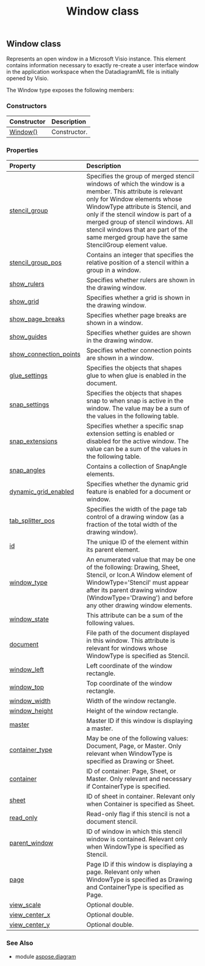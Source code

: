 ﻿---
title: Window class
second_title: Aspose.Diagram for Python via .NET API References
description: 
type: docs
weight: 2520
url: /python-net/aspose.diagram/window/
is_root: false
---

## Window class

Represents an open window in a Microsoft Visio instance. This element contains information necessary to exactly re-create a user interface window in the application workspace when the DatadiagramML file is initially opened by Visio.



The Window type exposes the following members:

### Constructors
| Constructor | Description |
| :- | :- |
| [Window()](/diagram/python-net/aspose.diagram/window/__init__/#) | Constructor. |


### Properties
| Property | Description |
| :- | :- |
| [stencil_group](/diagram/python-net/aspose.diagram/window/stencil_group) | Specifies the group of merged stencil windows of which the window is a member. This attribute is relevant only for Window elements whose WindowType attribute is Stencil, and only if the stencil window is part of a merged group of stencil windows. All stencil windows that are part of the same merged group have the same StencilGroup element value. |
| [stencil_group_pos](/diagram/python-net/aspose.diagram/window/stencil_group_pos) | Contains an integer that specifies the relative position of a stencil within a group in a window. |
| [show_rulers](/diagram/python-net/aspose.diagram/window/show_rulers) | Specifies whether rulers are shown in the drawing window. |
| [show_grid](/diagram/python-net/aspose.diagram/window/show_grid) | Specifies whether a grid is shown in the drawing window. |
| [show_page_breaks](/diagram/python-net/aspose.diagram/window/show_page_breaks) | Specifies whether page breaks are shown in a window. |
| [show_guides](/diagram/python-net/aspose.diagram/window/show_guides) | Specifies whether guides are shown in the drawing window. |
| [show_connection_points](/diagram/python-net/aspose.diagram/window/show_connection_points) | Specifies whether connection points are shown in a window. |
| [glue_settings](/diagram/python-net/aspose.diagram/window/glue_settings) | Specifies the objects that shapes glue to when glue is enabled in the document. |
| [snap_settings](/diagram/python-net/aspose.diagram/window/snap_settings) | Specifies the objects that shapes snap to when snap is active in the window. The value may be a sum of the values in the following table. |
| [snap_extensions](/diagram/python-net/aspose.diagram/window/snap_extensions) | Specifies whether a specific snap extension setting is enabled or disabled for the active window. The value can be a sum of the values in the following table. |
| [snap_angles](/diagram/python-net/aspose.diagram/window/snap_angles) | Contains a collection of SnapAngle elements. |
| [dynamic_grid_enabled](/diagram/python-net/aspose.diagram/window/dynamic_grid_enabled) | Specifies whether the dynamic grid feature is enabled for a document or window. |
| [tab_splitter_pos](/diagram/python-net/aspose.diagram/window/tab_splitter_pos) | Specifies the width of the page tab control of a drawing window (as a fraction of the total width of the drawing window). |
| [id](/diagram/python-net/aspose.diagram/window/id) | The unique ID of the element within its parent element. |
| [window_type](/diagram/python-net/aspose.diagram/window/window_type) | An enumerated value that may be one of the following: Drawing, Sheet, Stencil, or Icon.A Window element of WindowType='Stencil' must appear after its parent drawing window (WindowType='Drawing') and before any other drawing window elements. |
| [window_state](/diagram/python-net/aspose.diagram/window/window_state) | This attribute can be a sum of the following values. |
| [document](/diagram/python-net/aspose.diagram/window/document) | File path of the document displayed in this window. This attribute is relevant for windows whose WindowType is specified as Stencil. |
| [window_left](/diagram/python-net/aspose.diagram/window/window_left) | Left coordinate of the window rectangle. |
| [window_top](/diagram/python-net/aspose.diagram/window/window_top) | Top coordinate of the window rectangle. |
| [window_width](/diagram/python-net/aspose.diagram/window/window_width) | Width of the window rectangle. |
| [window_height](/diagram/python-net/aspose.diagram/window/window_height) | Height of the window rectangle. |
| [master](/diagram/python-net/aspose.diagram/window/master) | Master ID if this window is displaying a master. |
| [container_type](/diagram/python-net/aspose.diagram/window/container_type) | May be one of the following values: Document, Page, or Master. Only relevant when WindowType is specified as Drawing or Sheet. |
| [container](/diagram/python-net/aspose.diagram/window/container) | ID of container: Page, Sheet, or Master. Only relevant and necessary if ContainerType is specified. |
| [sheet](/diagram/python-net/aspose.diagram/window/sheet) | ID of sheet in container. Relevant only when Container is specified as Sheet. |
| [read_only](/diagram/python-net/aspose.diagram/window/read_only) | Read-only flag if this stencil is not a document stencil. |
| [parent_window](/diagram/python-net/aspose.diagram/window/parent_window) | ID of window in which this stencil window is contained. Relevant only when WindowType is specified as Stencil. |
| [page](/diagram/python-net/aspose.diagram/window/page) | Page ID if this window is displaying a page. Relevant only when WindowType is specified as Drawing and ContainerType is specified as Page. |
| [view_scale](/diagram/python-net/aspose.diagram/window/view_scale) | Optional double. |
| [view_center_x](/diagram/python-net/aspose.diagram/window/view_center_x) | Optional double. |
| [view_center_y](/diagram/python-net/aspose.diagram/window/view_center_y) | Optional double. |


### See Also

* module [aspose.diagram](../)
